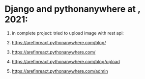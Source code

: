 

# Django and pythonanywhere at , 2021:

1. in complete project: tried to upload image with rest api:

2. https://arefinreact.pythonanywhere.com/blog/

3. https://arefinreact.pythonanywhere.com/

4. https://arefinreact.pythonanywhere.com/blog/upload

5. https://arefinreact.pythonanywhere.com/admin




